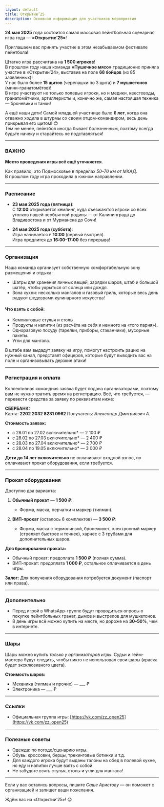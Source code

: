 ```yaml
---
layout: default
title: Открытие’25
description: Основная инфоромация для участников мероприятия
---
```


**24 мая 2025** года состоится самая массовая пейнтбольная сценарная игра года — **«Открытие’25»**!  

Приглашаем вас принять участие в этом незабываемом фестивале пейнтбола!  

Штатно игра рассчитана на **1 500 игроков**!  
В прошлом году наша команда **«Пушечное мясо»** традиционно приняла участие в «Открытии’24», выставив на поле **68 бойцов** (из 85 заявленных)!  
У нас было более **15 щитов** (черепашки по 3 щита) и **7 мушкетонов** (мини-гранатомётов)!  
В игре участвуют не только полевые игроки, но и медики, квестоводы, гранатомётчики, артиллеристы и, конечно же, самая настоящая техника — броневики и танки!  

А ещё наши дети! Самой младшей участнице было **6 лет**, когда она отважно ходила в штурмы со своим отцом-командиром, весь день прикрывая его щитом! 😊  
Тем не менее, пейнтбол иногда бывает болезненным, поэтому всегда будьте начеку и старайтесь не подставляться!  

---

### ВАЖНО
**Место проведения игры всё ещё уточняется**.

Как правило, это Подмосковье в пределах *50–70 км от МКАД*.  
В прошлом году игра проходила в южном направлении.  

---

### Расписание
- **23 мая 2025 года (пятница)**:  
  С **12:00** открывается кемпинг, куда съезжаются игроки со всех уголков нашей необъятной родины — от Калининграда до Владивостока и от Мурманска до Сочи!  

- **24 мая 2025 года (суббота)**:  
  Игра начинается в **10:00** (первый выстрел).  
  Игра продлится до **16:00–17:00** без перерыва!  

---

### Организация
Наша команда организует собственную комфортабельную зону размещения и отдыха:  
- Шатры для хранения личных вещей, зарядки шаров, штаб и большой шатёр, чтобы укрыться от солнца или дождя.  
- Зона кухни: несколько мангалов и газовый гриль, которые весь день радуют шедеврами кулинарного искусства!  

#### Что взять с собой: 
- Кемпинговые стулья и столы.  
- Продукты и напитки (из расчёта на себя и немного на «того парня»).  
- Одноразовую посуду (тарелки, приборы, стаканчики), мусорные пакеты.  
- Угли для мангала.  

В штабе вам выдадут заявку на игру, помогут настроить рацию на нужный канал, представят офицеров, которые будут выводить вас на поле и организовывать дерзкие атаки!  

---

### Регистрация и оплата
Коллективная командная заявка будет подана организаторами, поэтому вам не нужно тратить время на регистрацию. Всё, что требуется, — перевести средства за заявку по реквизитам ниже:  

**СБЕРБАНК:**  
Карта: **2202 2032 8231 0962** 
Получатель: *Александр Дмитриевич А.*  

**Стоимость заявок:**
- с 28.01 по 27.02 включительно* — 2 100 ₽  
- с 28.02 по 27.03 включительно* — 2 400 ₽  
- с 28.03 по 27.04 включительно* — 2 700 ₽  
- с 28.04 по 19.05 включительно* — 3 000 ₽  

**Дети до 14 лет включительно** не оплачивают входной взнос, но оплачивают прокат оборудования, если требуется.  

---

### Прокат оборудования
Доступно два варианта:  
1. **Обычный прокат** — **1 500 ₽**:  
   - Форма, маска, перчатки и маркер (типман).  

2. **ВИП-прокат** (осталось 6 комплектов) — **3 500 ₽**:  
   - Форма, маска с термолинзой, бронежилет, электронный маркер (стреляет быстрее и точнее), харнес с 3 трубами для дополнительных шаров.  

**Для бронирования проката:**
- Обычный прокат: предоплата **1 500 ₽** (полная сумма).  
- ВИП-прокат: предоплата **1 000 ₽**, остальное оплачивается в день игры.  

**Залог:**
Для получения оборудования потребуется документ (паспорт или права).  

---

### Дополнительно
- Перед игрой в WhatsApp-группе будут проводиться опросы о покупке пейнтбольных гранат, дымов и выстрелов для мушкетонов.  
- В день игры всё можно купить на месте, но дороже на **30–50%**, чем в интернете.  

---

### Шары  
Шары можно купить *только у организаторов игры*. Судьи и гейм-мастера будут следить, чтобы никто не использовал свои шары (краска будет эксклюзивного цвета).  

**Стоимость шаров:**  
- Механика (типман и прочие) — ___ ₽  
- Электроника — ___ ₽  

---

### Ссылки
- Официальная группа игры: [https://vk.com/zz_open25](https://vk.com/zz_open25)  

---

### Полезные советы 
- Одежда: по погоде/сценарию игры.  
- Обувь: кроссовки, берцы, трекинговые ботинки и т.д.  
- Для каждого игрока будут выданы талоны на обед в полевой кухне, но еду и напитки лучше взять с собой.  
- Не забудьте взять стулья, столы и угли для мангала!  

---

Если у вас остались вопросы, пишите *Саше Аристову* — он поможет с организацией и запишет ваши пожелания.  

Ждём вас на «Открытии’25»! 😊
